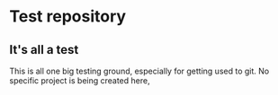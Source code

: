 Test repository
===============

It's all a test
---------------

This is all one big testing ground, especially for getting used to git. No specific project is being created here,